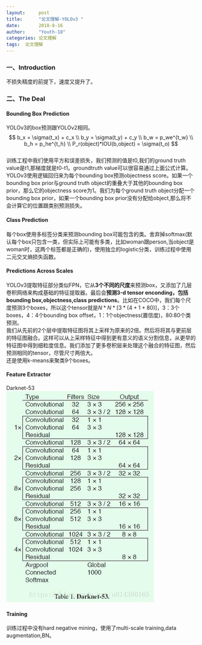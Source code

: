 ```yaml
---
layout:     post
title:      "论文理解-YOLOv3 "
date:       2018-8-16
author:     "Youth-18"
categories: 论文理解
tags:  论文理解
---  
```

  
### 一、Introduction  
不损失精度的前提下，速度又提升了。  
### 二、The Deal  
#### Bounding Box Prediction  
YOLOv3的box预测跟YOLOv2相同。  
$$
b_x = \sigma(t_x) + c_x \\
b_y = \sigma(t_y) + c_y \\
b_w = p_we^{t_w} \\
b_h = p_he^{t_h} \\
P_r(object)*IOU(b,object) = \sigma(t_o)
$$  
训练工程中我们使用平方和误差损失，我们预测的值是t0,我们的ground truth value是t1,那梯度就是t0-t1。groundtruth value可以很容易通过上面公式计算。  
YOLOv3使用逻辑回归来为每个bounding box预测objectness score。如果一个bounding box prior与ground truth object的重叠大于其他的bounding box prior，那么它的objectness score为1。我们为每个ground truth object分配一个bounding box prior，如果一个bounding box prior没有分配给object,那么将不会计算它的位置跟类别预测损失。  
#### Class Prediction  
每个box使用多标签分类来预测bounding box可能包含的类。舍弃掉softmax(默认每个box只包含一类，但实际上可能有多类，比如woman跟person,当object是woman时，这两个标签都是正确的)，使用独立的logistic分类，训练过程中使用二元交叉熵损失函数。  
#### Predictions Across Scales   
YOLOv3提取特征部分类似FPN，它从**3个不同的尺度**来预测box，又添加了几层卷积网络来构成基础的特征提取器。最后会**预测3-d tensor enconding，包括bounding box,objectness,class predictions**。比如在COCO中，我们每个尺度预测3个boxes，所以这个tensor就是$N*N*[3*(4+1+80)]$，3：3个boxes，4：4个bounding box offset，1：1个objectness(置信度)，80:80个类预测。  
我们从先前的2个层中提取特征图将其上采样为原来的2倍。然后将将其与更前层的特征图融合。这样可以从上采样特征中得到更有意义的语义分割信息，从更早的特征图中得到细粒度信息。我们添加了更多卷积层来处理这个融合的特征图，然后预测相同的tensor，尽管尺寸两倍大。  
还是使用k-means来聚类9个boxes。  
#### Feature Extractor  
Darknet-53  
![](/blog_image/YOLOv3_0.jpeg)   
#### Training  
训练过程中没有hard negative mining，使用了multi-scale training,data augmentation,BN。

